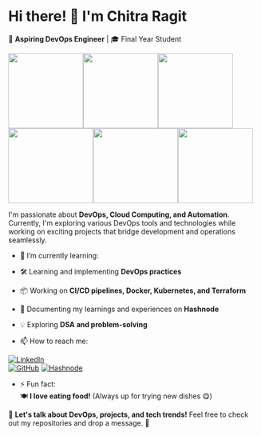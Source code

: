 # Hi there! 👋 I'm Chitra Ragit  
🚀 **Aspiring DevOps Engineer** | 🎓 Final Year Student 

<p>
  <img src="https://github.com/user-attachments/assets/90f8a4f2-aa89-4572-9be5-63cad2dbcb93" width="150" height="150"><img src="https://github.com/user-attachments/assets/1cf7adbb-74a0-4e46-ad91-af249df2c73a" width="150" height="150"><img src="https://github.com/user-attachments/assets/f940b2e0-6877-4941-9257-7ee9d7625761" width="150" height="150"><img src="https://github.com/user-attachments/assets/a3909d9c-708c-4cee-83e6-2d4a779945bc" width="170" height="150"><img src="https://github.com/user-attachments/assets/83643735-6d35-4306-ad58-38e171afe37c" width="170" height="150"><img src="https://github.com/user-attachments/assets/e00f20f0-3116-48c7-979e-e837004fc562" width="150" height="150">
</p> 
 

I'm passionate about **DevOps, Cloud Computing, and Automation**. Currently, I'm exploring various DevOps tools and technologies while working on exciting projects that bridge development and operations seamlessly.  

- 🌱 I’m currently learning:  
- 🛠 Learning and implementing **DevOps practices**  
- 📦 Working on **CI/CD pipelines, Docker, Kubernetes, and Terraform**  
- 📝 Documenting my learnings and experiences on **Hashnode**  
- 💡 Exploring **DSA and problem-solving** 

- 📫 How to reach me:
  
 [![LinkedIn](https://img.shields.io/badge/-LinkedIn-blue?style=flat&logo=Linkedin&logoColor=white)](https://www.linkedin.com/in/chitra-ragit-283aa422a/)  
[![GitHub](https://img.shields.io/badge/-GitHub-black?style=flat&logo=github)]([https://github.com/your-username](https://github.com/ChitraRagit123))  
[![Hashnode](https://img.shields.io/badge/-Hashnode-2962FF?style=flat&logo=hashnode&logoColor=white)](https://hashnode.com/@chitra581)  

- ⚡ Fun fact:  
🍽️ **I love eating food!** (Always up for trying new dishes 😋)


💬 **Let's talk about DevOps, projects, and tech trends!** Feel free to check out my repositories and drop a message. 🚀  
